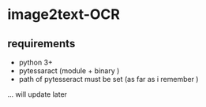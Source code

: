# image2text-OCR

## requirements
 - python 3+
 - pytessaract (module + binary ) 
 - path of pytesseract must be set (as far as i remember )
 
 
 
 ... will update later
